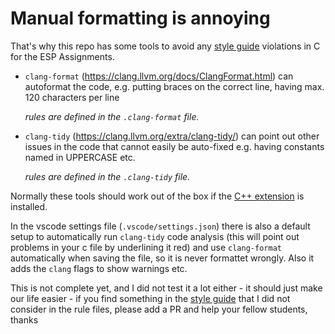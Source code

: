 # Manual formatting is annoying

That's why this repo has some tools to avoid any [style guide](https://tc.tugraz.at/main/mod/page/view.php?id=55770) violations in C for the ESP Assignments.

- `clang-format` (https://clang.llvm.org/docs/ClangFormat.html)
  can autoformat the code, e.g. putting braces on the correct line, having max. 120 characters per line

  _rules are defined in the `.clang-format` file._

- `clang-tidy` (https://clang.llvm.org/extra/clang-tidy/)
  can point out other issues in the code that cannot easily be auto-fixed e.g. having constants named in UPPERCASE etc.

  _rules are defined in the `.clang-tidy` file._

Normally these tools should work out of the box if the [C++ extension](https://code.visualstudio.com/docs/languages/cpp) is installed.

In the vscode settings file (`.vscode/settings.json`) there is also a default setup to automatically run `clang-tidy` code analysis (this will point out problems in your c file by underlining it red) and use `clang-format` automatically when saving the file, so it is never formattet wrongly. Also it adds the `clang` flags to show warnings etc.

This is not complete yet, and I did not test it a lot either - it should just make our life easier - if you find something in the [style guide](https://tc.tugraz.at/main/mod/page/view.php?id=55770) that I did not consider in the rule files, please add a PR and help your fellow students, thanks
